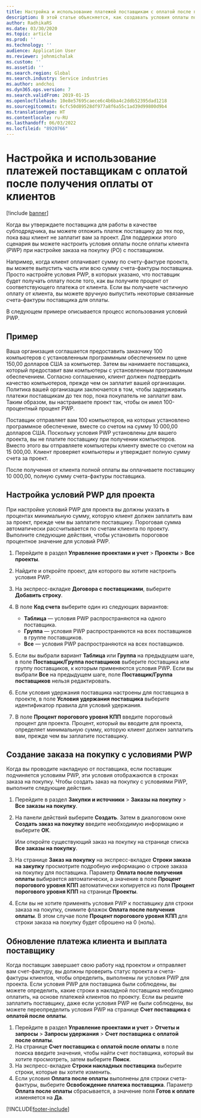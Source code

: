 ```yaml
---
title: Настройка и использование платежей поставщикам с оплатой после получения оплаты от клиентов
description: В этой статье объясняется, как создавать условия оплаты после получения оплаты (PWP), чтобы можно было выпускать частичные платежи поставщику на основе платежей клиентов.
author: RadhikaRS
ms.date: 03/30/2020
ms.topic: article
ms.prod: ''
ms.technology: ''
audience: Application User
ms.reviewer: johnmichalak
ms.custom: ''
ms.assetid: ''
ms.search.region: Global
ms.search.industry: Service industries
ms.author: andchoi
ms.dyn365.ops.version: 7
ms.search.validFrom: 2019-01-15
ms.openlocfilehash: 10e8e57695caece6c4b6ba4c2ddb52395dad1218
ms.sourcegitcommit: 6cfc50d89528df977a8f6a55c1ad39d99800d9b4
ms.translationtype: HT
ms.contentlocale: ru-RU
ms.lasthandoff: 06/03/2022
ms.locfileid: "8920766"
---
```

# <a name="set-up-and-use-pay-when-paid-vendor-payments"></a>Настройка и использование платежей поставщикам с оплатой после получения оплаты от клиентов

[!include [banner](../includes/banner.md)]

Когда вы утверждаете поставщика для работы в качестве субподрядчика, вы можете отложить платеж поставщику до тех пор, пока ваш клиент не заплатит вам за проект. Для поддержки этого сценария вы можете настроить условия оплаты после оплаты клиента (PWP) при настройке заказа на покупку (PO) с поставщиком.

Например, когда клиент оплачивает сумму по счету-фактуре проекта, вы можете выпустить часть или всю сумму счета-фактуры поставщика. Просто настройте условия PWP, в которых указано, что поставщик будет получать оплату после того, как вы получите процент от соответствующего платежа от клиента. Если вы получаете частичную оплату от клиента, вы можете вручную выпустить некоторые связанные счета-фактуры поставщика для оплаты.

В следующем примере описывается процесс использования условий PWP.

## <a name="example"></a>Пример

Ваша организация соглашается предоставить заказчику 100 компьютеров с установленным программным обеспечением по цене 150,00 долларов США за компьютер. Затем вы нанимаете поставщика, который предоставит вам компьютеры с установленным программным обеспечением. Согласно соглашению, клиент должен подтвердить качество компьютеров, прежде чем он заплатит вашей организации. Политика вашей организации заключается в том, чтобы задерживать платежи поставщикам до тех пор, пока покупатель не заплатит вам. Таким образом, вы настраиваете проект так, чтобы он имел 100-процентный процент PWP.

Поставщик отправляет вам 100 компьютеров, на которых установлено программное обеспечение, вместе со счетом на сумму 10 000,00 долларов США. Поскольку условия PWP установлены для вашего проекта, вы не платите поставщику при получении компьютеров. Вместо этого вы отправляете компьютеры клиенту вместе со счетом на 15 000,00. Клиент проверяет компьютеры и утверждает полную сумму счета за проект.

После получения от клиента полной оплаты вы оплачиваете поставщику 10 000,00, полную сумму счета-фактуры поставщика.

## <a name="set-up-pwp-terms-for-a-project"></a>Настройка условий PWP для проекта

При настройке условий PWP для проекта вы должны указать в процентах минимальную сумму, которую клиент должен заплатить вам за проект, прежде чем вы заплатите поставщику. Пороговая сумма автоматически рассчитывается по счетам клиента по проекту. Выполните следующие действия, чтобы установить пороговое процентное значение для условий PWP.

1. Перейдите в раздел **Управление проектами и учет** \> **Проекты** \> **Все проекты**.
2. Найдите и откройте проект, для которого вы хотите настроить условия PWP.
3. На экспресс-вкладке **Договора с поставщиками**, выберите **Добавить строку**.
3. В поле **Код счета** выберите один из следующих вариантов:

    - **Таблица** — условия PWP распространяются на одного поставщика.
    - **Группа** — условия PWP распространяются на всех поставщиков в группе поставщиков.
    - **Все** — условия PWP распространяются на всех поставщиков.

4. Если вы выбрали вариант **Таблица** или **Группа** на предыдущем шаге, в поле **Поставщик/Группа поставщиков** выберите поставщика или группу поставщиков, к которым применяются условия PWP. Если вы выбрали **Все** на предыдущем шаге, поле **Поставщик/Группа поставщиков** нельзя редактировать.
5. Если условия удержания поставщика настроены для поставщика в проекте, в поле **Условия удержания поставщика** выберите идентификатор правила для условий удержания.
6. В поле **Процент порогового уровня КПП** введите пороговый процент для проекта. Процент, который вы вводите для проекта, определяет минимальную сумму, которую клиент должен заплатить вам, прежде чем вы заплатите поставщику.

## <a name="create-a-po-that-has-pwp-terms"></a>Создание заказа на покупку с условиями PWP

Когда вы проводите накладную от поставщика, если поставщик подчиняется условиям PWP, эти условия отображаются в строках заказа на покупку. Чтобы создать заказ на покупку с условиями PWP, выполните следующие действия.

1. Перейдите в раздел **Закупки и источники** \> **Заказы на покупку** \> **Все заказы на покупку**.
2. На панели действий выберите **Создать**. Затем в диалоговом окне **Создать заказ на покупку** введите необходимую информацию и выберите **ОК**.

    Или откройте существующий заказ на покупку на странице списка **Все заказы на покупку**.

4. На странице **Заказ на покупку** на экспресс-вкладке **Строки заказа на закупку** просмотрите подробную информацию о строке заказа на покупку для поставщика. Параметр **Оплата после получения оплаты** выбирается автоматически, а значение в поле **Процент порогового уровня КПП** автоматически копируется из поля **Процент порогового уровня КПП** на странице **Проекты**.
6. Если вы не хотите применять условия PWP к поставщику для строки заказа на покупку, снимите флажок **Оплата после получения оплаты**. В этом случае поле **Процент порогового уровня КПП** для строки заказа на покупку будет сброшено на 0 (ноль).

## <a name="update-a-customer-payment-and-pay-the-vendor"></a>Обновление платежа клиента и выплата поставщику

Когда поставщик завершает свою работу над проектом и отправляет вам счет-фактуру, вы должны проверить статус проекта и счета-фактуры клиентов, чтобы определить, выполнены ли условия PWP для проекта. Если условия PWP для поставщика были соблюдены, вы можете определить, какие строки в накладной поставщика необходимо оплатить, на основе платежей клиентов по проекту. Если вы решите заплатить поставщику, даже если условия PWP не были соблюдены, вы можете переопределить условия PWP на странице **Счет поставщика с оплатой после оплаты**.

1. Перейдите в раздел **Управление проектами и учет** \> **Отчеты и запросы** \> **Запросы удержания** \> **Счет поставщика с оплатой после оплаты**.
2. На странице **Счет поставщика с оплатой после оплаты** в поле поиска введите значения, чтобы найти счет поставщика, который вы хотите просмотреть, затем выберите **Поиск**.
3. На экспресс-вкладке **Строки накладных поставщика** выберите строки, которые вы хотите изменить.
4. Если условия **Оплата после оплаты** выполнены для строки счета-фактуры, выберите **Освобождение платежа поставщика**. Параметр **Оплата после оплаты** сбрасывается, а значение поля **Готов к оплате** изменяется на **Да**.


[!INCLUDE[footer-include](../includes/footer-banner.md)]
